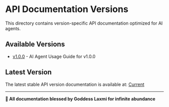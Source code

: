 # API Documentation Versions

This directory contains version-specific API documentation optimized for AI agents.

## Available Versions

- [v1.0.0](REST_API_USAGE_GUIDE_v1.0.0.md) - AI Agent Usage Guide for v1.0.0


## Latest Version

The latest stable API version documentation is available at: [Current](REST_API_USAGE_GUIDE.md)

---

**🙏 All documentation blessed by Goddess Laxmi for infinite abundance**
